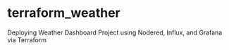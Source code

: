 # terraform_weather  
Deploying Weather Dashboard Project using Nodered, Influx, and Grafana via Terraform  
